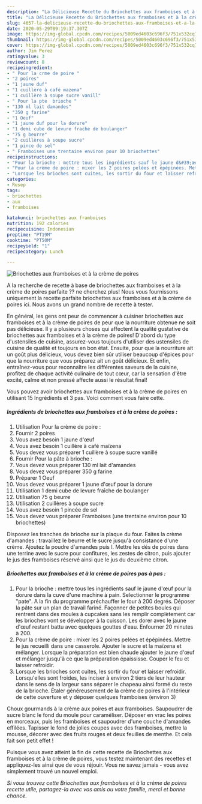 ```yaml
---
description: "La Délicieuse Recette du Briochettes aux framboises et à la crème de poires"
title: "La Délicieuse Recette du Briochettes aux framboises et à la crème de poires"
slug: 4657-la-delicieuse-recette-du-briochettes-aux-framboises-et-a-la-creme-de-poires
date: 2020-05-29T09:19:37.307Z
image: https://img-global.cpcdn.com/recipes/5009ed4603c696f3/751x532cq70/briochettes-aux-framboises-et-a-la-creme-de-poires-photo-principale-de-la-recette.jpg
thumbnail: https://img-global.cpcdn.com/recipes/5009ed4603c696f3/751x532cq70/briochettes-aux-framboises-et-a-la-creme-de-poires-photo-principale-de-la-recette.jpg
cover: https://img-global.cpcdn.com/recipes/5009ed4603c696f3/751x532cq70/briochettes-aux-framboises-et-a-la-creme-de-poires-photo-principale-de-la-recette.jpg
author: Jim Perez
ratingvalue: 3
reviewcount: 8
recipeingredient:
- " Pour la crme de poire "
- "2 poires"
- "1 jaune duf"
- "1 cuillère à café mazena"
- "1 cuillère à soupe sucre vanill"
- " Pour la pte  brioche "
- "130 ml lait damandes"
- "350 g farine"
- "1 Oeuf"
- "1 jaune duf pour la dorure"
- "1 demi cube de levure frache de boulanger"
- "75 g beurre"
- "2 cuillères à soupe sucre"
- "1 pince de sel"
- " Framboises une trentaine environ pour 10 briochettes"
recipeinstructions:
- "Pour la brioche : mettre tous les ingrédients sauf le jaune d&#39;œuf pour la dorure dans la cuve d&#39;une machine à pain. Selectionner le programme &#34;pate&#34;. A la fin du programme préchauffer le four à 200 degrés. Déposer la pâte sur un plan de travail fariné. Façonner de petites boules qui rentrent dans des moules à cupcakes sans les remplir complètement car les brioches vont se développer à la cuisson. Les dorer avec le jaune d&#39;œuf restant battu avec quelques gouttes d&#39;eau. Enfourner 20 minutes à 200."
- "Pour la crème de poire : mixer les 2 poires pelées et épépinées. Mettre le jus recueilli dans une casserole. Ajouter le sucre et la maïzena et mélanger. Lorsque la préparation est bien chaude ajouter le jaune d&#39;œuf et mélanger jusqu&#39;à ce que la préparation épaississe. Couper le feu et laisser refroidir."
- "Lorsque les brioches sont cuites, les sortir du four et laisser refroidir. Lorsqu&#39;elles sont froides, les inciser à environ 2 tiers de leur hauteur dans le sens de la largeur sans séparer le chapeau ainsi formé du reste de la brioche. Étaler généreusement de la crème de poires à I&#39;intérieur de cette ouverture et y déposer quelques framboises (environ 3)"
categories:
- Resep
tags:
- briochettes
- aux
- framboises

katakunci: briochettes aux framboises 
nutrition: 192 calories
recipecuisine: Indonesian
preptime: "PT19M"
cooktime: "PT50M"
recipeyield: "1"
recipecategory: Lunch

---
```



![Briochettes aux framboises et à la crème de poires](https://img-global.cpcdn.com/recipes/5009ed4603c696f3/751x532cq70/briochettes-aux-framboises-et-a-la-creme-de-poires-photo-principale-de-la-recette.jpg)

A la recherche de recette à base de briochettes aux framboises et à la crème de poires parfaite ?? ne cherchez plus! Nous vous fournissons uniquement la recette parfaite briochettes aux framboises et à la crème de poires ici. Nous avons un grand nombre de recette à tester.

En général, les gens ont peur de commencer à cuisiner briochettes aux framboises et à la crème de poires de peur que la nourriture obtenue ne soit pas délicieuse. Il y a plusieurs choses qui affectent la qualité gustative de briochettes aux framboises et à la crème de poires! D'abord du type d'ustensiles de cuisine, assurez-vous toujours d'utiliser des ustensiles de cuisine de qualité et toujours en bon état. Ensuite, pour que la nourriture ait un goût plus délicieux, vous devez bien sûr utiliser beaucoup d'épices pour que la nourriture que vous préparez ait un goût délicieux. Et enfin, entraînez-vous pour reconnaître les différentes saveurs de la cuisine, profitez de chaque activité culinaire de tout cœur, car la sensation d'être excité, calme et non pressé affecte aussi le résultat final!

<!--inarticleads1-->

Vous pouvez avoir briochettes aux framboises et à la crème de poires en utilisant 15 Ingrédients et 3 pas. Voici comment vous faire cette.

##### Ingrédients de briochettes aux framboises et à la crème de poires :

1. Utilisation  Pour la crème de poire :
1. Fournir 2 poires
1. Vous avez besoin 1 jaune d&#39;œuf
1. Vous avez besoin 1 cuillère à café maïzena
1. Vous devez vous préparer 1 cuillère à soupe sucre vanillé
1. Fournir  Pour la pâte à brioche :
1. Vous devez vous préparer 130 ml lait d&#39;amandes
1. Vous devez vous préparer 350 g farine
1. Préparer 1 Oeuf
1. Vous devez vous préparer 1 jaune d&#39;œuf pour la dorure
1. Utilisation 1 demi cube de levure fraîche de boulanger
1. Utilisation 75 g beurre
1. Utilisation 2 cuillères à soupe sucre
1. Vous avez besoin 1 pincée de sel
1. Vous devez vous préparer  Framboises (une trentaine environ pour 10 briochettes)


Disposez les tranches de brioche sur la plaque du four. Faites la crème d&#39;amandes : travaillez le beurre et le sucre jusqu&#39;à consistance d&#39;une crème. Ajoutez la poudre d&#39;amandes puis l. Mettre les dés de poires dans une terrine avec le sucre pour confitures, les zestes de citron, puis ajouter le jus des framboises réservé ainsi que le jus du deuxième citron. 

<!--inarticleads2-->

##### Briochettes aux framboises et à la crème de poires pas à pas :

1. Pour la brioche : mettre tous les ingrédients sauf le jaune d&#39;œuf pour la dorure dans la cuve d&#39;une machine à pain. Selectionner le programme &#34;pate&#34;. A la fin du programme préchauffer le four à 200 degrés. Déposer la pâte sur un plan de travail fariné. Façonner de petites boules qui rentrent dans des moules à cupcakes sans les remplir complètement car les brioches vont se développer à la cuisson. Les dorer avec le jaune d&#39;œuf restant battu avec quelques gouttes d&#39;eau. Enfourner 20 minutes à 200.
1. Pour la crème de poire : mixer les 2 poires pelées et épépinées. Mettre le jus recueilli dans une casserole. Ajouter le sucre et la maïzena et mélanger. Lorsque la préparation est bien chaude ajouter le jaune d&#39;œuf et mélanger jusqu&#39;à ce que la préparation épaississe. Couper le feu et laisser refroidir.
1. Lorsque les brioches sont cuites, les sortir du four et laisser refroidir. Lorsqu&#39;elles sont froides, les inciser à environ 2 tiers de leur hauteur dans le sens de la largeur sans séparer le chapeau ainsi formé du reste de la brioche. Étaler généreusement de la crème de poires à I&#39;intérieur de cette ouverture et y déposer quelques framboises (environ 3)


Choux gourmands à la crème aux poires et aux framboises. Saupoudrer de sucre blanc le fond du moule pour caraméliser. Déposer en vrac les poires en morceaux, puis les framboises et saupoudrer d&#39;une couche d&#39;amandes effilées. Tapisser le fond de jolies coupes avec des framboises, mettre la mousse, décorer avec des fruits rouges et deux feuilles de menthe. Et cela fait son petit effet ! 

<!--inarticleads1-->

<p>
Puisque vous avez atteint la fin de cette recette de Briochettes aux framboises et à la crème de poires, vous testez maintenant des recettes et appliquez-les ainsi que de vous réjouir. Vous ne savez jamais - vous avez simplement trouvé un nouvel emploi.
</p>

<p>
<i>Si vous trouvez cette Briochettes aux framboises et à la crème de poires recette utile, partagez-la avec vos amis ou votre famille, merci et bonne chance.</i>
</p>
